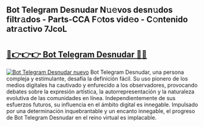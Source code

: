 ## Bot Telegram Desnudar N𝚞𝚎vos desn𝚞dos filtr𝚊dos - Parts-CCA F𝚘tos vid𝚎o - C𝚘ntenido atr𝚊ctivo 7JcoL

# <h2><a href="http://mb0ggc1.tromn.icu/?c=Bot+Telegram+Desnudar">🔗👉👉👉 Bot Telegram Desnudar 🔗🔗</a></h2>

[![Bot Telegram Desnudar nuevo](https://i.imgur.com/pEAQMta.gif)](http://mb0ggc1.tromn.icu/?c=Bot+Telegram+Desnudar)
Bot Telegram Desnudar, una persona compleja y estimulante, desafía la definición fácil. Su uso pionero de los medios digitales ha cautivado y enfurecido a los observadores, provocando debates sobre la expresión artística, la autorrepresentación y la naturaleza evolutiva de las comunidades en línea. Independientemente de sus esfuerzos futuros, su influencia en el ámbito digital es innegable. Impulsado por una determinación inquebrantable y un encanto innegable, el progreso de Bot Telegram Desnudar en el reino virtual es implacable.
